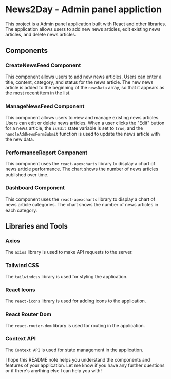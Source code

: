 # News2Day - Admin panel appliction

This project is a Admin panel application built with React and other libraries. The application allows users to add new news articles, edit existing news articles, and delete news articles.

## Components

### CreateNewsFeed Component

This component allows users to add new news articles. Users can enter a title, content, category, and status for the news article. The new news article is added to the beginning of the `newsData` array, so that it appears as the most recent item in the list.

### ManageNewsFeed Component

This component allows users to view and manage existing news articles. Users can edit or delete news articles. When a user clicks the "Edit" button for a news article, the `isEdit` state variable is set to `true`, and the `handleAddNewsFormSubmit` function is used to update the news article with the new data.

### PerformanceReport Component

This component uses the `react-apexcharts` library to display a chart of news article performance. The chart shows the number of news articles published over time.

### Dashboard Component

This component uses the `react-apexcharts` library to display a chart of news article categories. The chart shows the number of news articles in each category.

## Libraries and Tools

### Axios

The `axios` library is used to make API requests to the server.

### Tailwind CSS

The `tailwindcss` library is used for styling the application.

### React Icons

The `react-icons` library is used for adding icons to the application.

### React Router Dom

The `react-router-dom` library is used for routing in the application.

### Context API

The `Context API` is used for state management in the application.

I hope this README note helps you understand the components and features of your application. Let me know if you have any further questions or if there's anything else I can help you with!